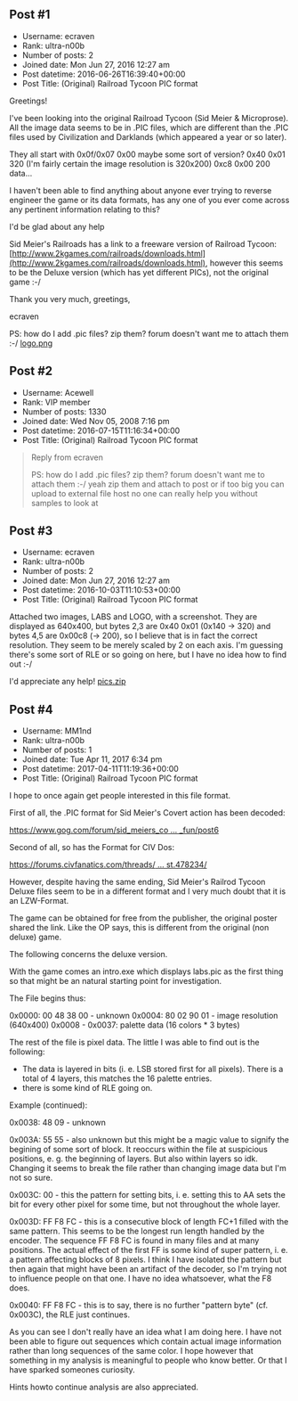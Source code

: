 ## Post #1
- Username: ecraven
- Rank: ultra-n00b
- Number of posts: 2
- Joined date: Mon Jun 27, 2016 12:27 am
- Post datetime: 2016-06-26T16:39:40+00:00
- Post Title: (Original) Railroad Tycoon PIC format

Greetings!

I've been looking into the original Railroad Tycoon (Sid Meier & Microprose).
All the image data seems to be in .PIC files, which are different than the .PIC files used by Civilization and Darklands (which appeared a year or so later).

They all start with
0x0f/0x07 0x00  maybe some sort of version? 
0x40 0x01  320  (I'm fairly certain the image resolution is 320x200)
0xc8 0x00  200
data...

I haven't been able to find anything about anyone ever trying to reverse engineer the game or its data formats, has any one of you ever come across any pertinent information relating to this?

I'd be glad about any help 

Sid Meier's Railroads has a link to a freeware version of Railroad Tycoon:
[http://www.2kgames.com/railroads/downloads.html](http://www.2kgames.com/railroads/downloads.html), however this seems to be the Deluxe version (which has yet different PICs), not the original game :-/

Thank you very much, greetings,

ecraven   

PS: how do I add .pic files? zip them? forum doesn't want me to attach them :-/
[logo.png](https://xentaxbackup.github.io/file/11119_logo.png)
## Post #2
- Username: Acewell
- Rank: VIP member
- Number of posts: 1330
- Joined date: Wed Nov 05, 2008 7:16 pm
- Post datetime: 2016-07-15T11:16:34+00:00
- Post Title: (Original) Railroad Tycoon PIC format

> Reply from ecraven
>
> PS: how do I add .pic files? zip them? forum doesn't want me to attach them :-/
yeah zip them and attach to post or if too big you can upload to external file host
no one can really help you without samples to look at
## Post #3
- Username: ecraven
- Rank: ultra-n00b
- Number of posts: 2
- Joined date: Mon Jun 27, 2016 12:27 am
- Post datetime: 2016-10-03T11:10:53+00:00
- Post Title: (Original) Railroad Tycoon PIC format

Attached two images, LABS and LOGO, with a screenshot. They are displayed as 640x400, but bytes 2,3 are 0x40 0x01 (0x140 -> 320) and bytes 4,5 are 0x00c8 (-> 200), so I believe that is in fact the correct resolution. They seem to be merely scaled by 2 on each axis.
I'm guessing there's some sort of RLE or so going on here, but I have no idea how to find out :-/

I'd appreciate any help!
[pics.zip](https://xentaxbackup.github.io/file/11759_pics.zip)
## Post #4
- Username: MM1nd
- Rank: ultra-n00b
- Number of posts: 1
- Joined date: Tue Apr 11, 2017 6:34 pm
- Post datetime: 2017-04-11T11:19:36+00:00
- Post Title: (Original) Railroad Tycoon PIC format

I hope to once again get people interested in this file format.

First of all, the .PIC format for Sid Meier's Covert action has been decoded:

[https://www.gog.com/forum/sid_meiers_co ... _fun/post6](https://www.gog.com/forum/sid_meiers_covert_action/reverse_engineering_for_mods_and_fun/post6)

Second of all, so has the Format for CIV Dos:

[https://forums.civfanatics.com/threads/ ... st.478234/](https://forums.civfanatics.com/threads/map-pic-and-pal-formats-figured-out-almost.478234/)

However, despite having the same ending, Sid Meier's Railrod Tycoon Deluxe files seem to be in a different format and I very much doubt that it is an LZW-Format.

The game can be obtained for free from the publisher, the original poster shared the link. Like the OP says, this is different from the original (non deluxe) game.

The following concerns the deluxe version.

With the game comes an intro.exe which displays labs.pic as the first thing so that might be an natural starting point for investigation.

The File begins thus:

0x0000: 00 48 38 00 - unknown
0x0004: 80 02 90 01 - image resolution (640x400)
0x0008 - 0x0037: palette data (16 colors * 3 bytes)

The rest of the file is pixel data. The little I was able to find out is the following:

- The data is layered in bits (i. e. LSB stored first for all pixels). There is a total of 4 layers, this matches the 16 palette entries.
- there is some kind of RLE going on.

Example (continued):

0x0038: 48 09 - unknown

0x003A: 55 55 - also unknown but this might be a magic value to signify the begining of some sort of block. It reoccurs within the file at suspicious positions, e. g. the beginning of layers. But also within layers so idk. Changing it seems to break the file rather than changing image data but I'm not so sure.

0x003C: 00 - this the pattern for setting bits, i. e. setting this to AA sets the bit for every other pixel for some time, but not throughout the whole layer.

0x003D: FF F8 FC - this is a consecutive block of length FC+1 filled with the same pattern. This seems to be the longest run length handled by the encoder. The sequence FF F8 FC is found in many files and at many positions. The actual effect of the first FF is some kind of super pattern, i. e. a pattern affecting blocks of 8 pixels. I think I have isolated the pattern but then again that might have been an artifact of the decoder, so I'm trying not to influence people on that one. I have no idea whatsoever, what the F8 does.

0x0040: FF F8 FC - this is to say, there is no further "pattern byte" (cf. 0x003C), the RLE just continues.

As you can see I don't really have an idea what I am doing here. I have not been able to figure out sequences which contain actual image information rather than long sequences of the same color. I hope however that something in my analysis is meaningful to people who know better. Or that I have sparked someones curiosity.

Hints howto continue analysis are also appreciated.
